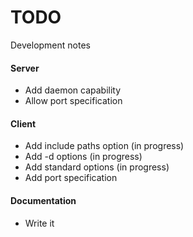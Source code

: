 # TODO
Development notes

#### Server
- Add daemon capability
- Allow port specification

#### Client
- Add include paths option (in progress)
- Add -d options (in progress)
- Add standard options (in progress)
- Add port specification

#### Documentation
- Write it
